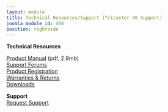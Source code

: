```yaml
---
layout: module
title: Technical Resources/Support (Tricaster 40 Support)
joomla_module_id: 408
position: rightside
---
```

<p><strong>Technical Resources</strong></p>
<p><a href="http://a6ce85f34b101e4ba428-38e91d4533ffbe5c8042650a77a3ed34.r56.cf1.rackcdn.com/TriCaster40-ProductManual.pdf">Product Manual</a> (pdf, 2.9mb)<br /> <a href="http://forums.newtek.com/">Support Forums</a><br /> <a href="http://register.newtek.com/Splash.aspx">Product Registration</a><br /> <a href="http://www.newtek.com/support/warranties-a-returns.html">Warranties &amp; Returns</a><br /> <a href="http://www.newtek.com/support/documentation.html">Downloads</a></p>
<p><strong>Support</strong><br /> <a href="index.php?option=com_form&amp;form_id=5">Request Support</a></p>
